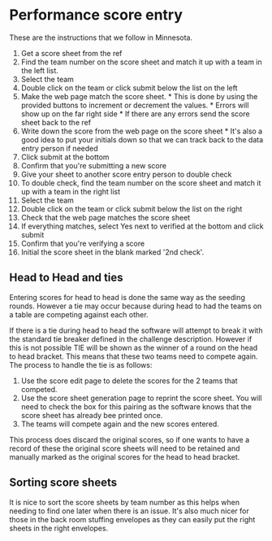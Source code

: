 # Performance score entry

These are the instructions that we follow in Minnesota.

  1. Get a score sheet from the ref
  1. Find the team number on the score sheet and match it up with a team in the left list.
  1. Select the team
  1. Double click on the team or click submit below the list on the left
  1. Make the web page match the score sheet. 
    * This is done by using the provided buttons to increment or decrement the values.
    * Errors will show up on the far right side
    * If there are any errors send the score sheet back to the ref
  1. Write down the score from the web page on the score sheet
    * It's also a good idea to put your initials down so that we can track back to the data entry person if needed
  1. Click submit at the bottom
  1. Confirm that you're submitting a new score
  1. Give your sheet to another score entry person to double check
  1. To double check, find the team number on the score sheet and match it up with a team in the right list
  1. Select the team
  1. Double click on the team or click submit below the list on the right
  1. Check that the web page matches the score sheet
  1. If everything matches, select Yes next to verified at the bottom and click submit
  1. Confirm that you're verifying a score
  1. Initial the score sheet in the blank marked '2nd check'.
  
## Head to Head and ties

Entering scores for head to head is done the same way as the seeding rounds.
However a tie may occur because during head to had the teams on a table are competing against each other.


If there is a tie during head to head the software will attempt to break it with the standard tie breaker defined in the challenge description.
However if this is not possible TIE will be shown as the winner of a round on the head to head bracket. 
This means that these two teams need to compete again. 
The process to handle the tie is as follows:

  1. Use the score edit page to delete the scores for the 2 teams that competed.
  1. Use the score sheet generation page to reprint the score sheet. You will need to check the box for this pairing as the software knows that the score sheet has already bee printed once.
  1. The teams will compete again and the new scores entered. 
  
This process does discard the original scores, so if one wants to have a record of these the original score sheets will need to be retained and manually marked as the original scores for the head to head bracket.

## Sorting score sheets

It is nice to sort the score sheets by team number as this helps when needing to find one later when there is an issue. 
It's also much nicer for those in the back room stuffing envelopes as they can easily put the right sheets in the right envelopes.



